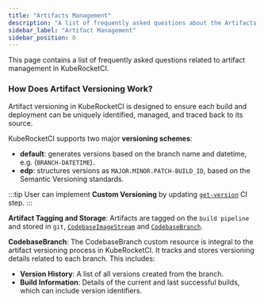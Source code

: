```yaml
---
title: "Artifacts Management"
description: "A list of frequently asked questions about the Artifacts Management in KubeRocketCI."
sidebar_label: "Artifact Management"
sidebar_position: 0
---
```

<!-- markdownlint-disable MD025 -->
This page contains a list of frequently asked questions related to artifact management in KubeRocketCI.

<head>
  <link rel="canonical" href="https://docs.kuberocketci.io/docs/faq/artifacts/" />
</head>

### How Does Artifact Versioning Work?

Artifact versioning in KubeRocketCI is designed to ensure each build and deployment can be uniquely identified, managed, and traced back to its source.

KubeRocketCI supports two major **versioning schemes**:

- **default**: generates versions based on the branch name and datetime, e.g. (`BRANCH-DATETIME`).
- **edp**: structures versions as `MAJOR.MINOR.PATCH-BUILD_ID`, based on the Semantic Versioning standards.

:::tip
  User can implement **Custom Versioning** by updating [`get-version`](https://github.com/epam/edp-tekton/tree/master/charts/pipelines-library/templates/tasks/getversion) CI step.
:::

**Artifact Tagging and Storage**: Artifacts are tagged on the `build pipeline` and stored in `git`, [`CodebaseImageStream`](../api/codebase.md#codebaseimagestream) and [`CodebaseBranch`](../api/codebase.md#codebasebranch).

**CodebaseBranch**: The CodebaseBranch custom resource is integral to the artifact versioning process in KubeRocketCI. It tracks and stores versioning details related to each branch. This includes:

- **Version History**: A list of all versions created from the branch.
- **Build Information**: Details of the current and last successful builds, which can include version identifiers.
